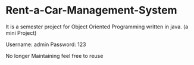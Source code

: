 # Rent-a-Car-Management-System
It is a semester project for Object Oriented Programming written in java. (a mini Project)

Username: admin
Password: 123

No longer Maintaining feel free to reuse
